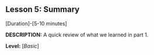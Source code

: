 ## Lesson 5: Summary
[Duration]-[5-10 minutes]

**DESCRIPTION:** A quick review of what we learned in part 1.

**Level:** [*Basic*]
